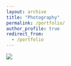 ```yaml
---
layout: archive
title: "Photography"
permalink: /portfolio/
author_profile: true
redirect_from:
  - /portfolio
---
```

<img src="/_portfolio/poster copy.jpg">
